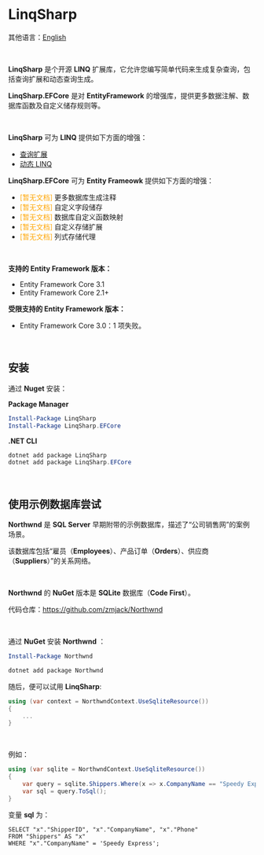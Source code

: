 # LinqSharp

其他语言：[English](https://github.com/zmjack/LinqSharp/blob/master/README.md)

<br/>

**LinqSharp** 是个开源 **LINQ** 扩展库，它允许您编写简单代码来生成复杂查询，包括查询扩展和动态查询生成。

**LinqSharp.EFCore** 是对 **EntityFramework** 的增强库，提供更多数据注解、数据库函数及自定义储存规则等。

<br/>

**LinqSharp** 可为 **LINQ** 提供如下方面的增强：

- [查询扩展](https://github.com/zmjack/LinqSharp/blob/master/Docs/cn/1-introduce.md)
- [动态 LINQ](https://github.com/zmjack/LinqSharp/blob/master/Docs/cn/2-xwhere.md)



**LinqSharp.EFCore** 可为 **Entity Frameowk** 提供如下方面的增强：

- <font color="orange">[暂无文档]</font> 更多数据库生成注释
- <font color="orange">[暂无文档]</font> 自定义字段储存
- <font color="orange">[暂无文档]</font> 数据库自定义函数映射
- <font color="orange">[暂无文档]</font> 自定义存储扩展
- <font color="orange">[暂无文档]</font> 列式存储代理

<br/>

**支持的 Entity Framework 版本：**

- Entity Framework Core 3.1
- Entity Framework Core 2.1+



 **受限支持的 Entity Framework 版本：**

- Entity Framework Core 3.0：1 项失败。

<br/>

## 安装

通过 **Nuget** 安装：

**Package Manager**

```powershell
Install-Package LinqSharp
Install-Package LinqSharp.EFCore
```

**.NET CLI**

```powershell
dotnet add package LinqSharp
dotnet add package LinqSharp.EFCore
```

<br/>

## 使用示例数据库尝试

**Northwnd** 是 **SQL Server** 早期附带的示例数据库，描述了“公司销售网”的案例场景。

该数据库包括“雇员（**Employees**）、产品订单（**Orders**）、供应商（**Suppliers**）”的关系网络。

<br/>

**Northwnd** 的 **NuGet** 版本是 **SQLite** 数据库（**Code First**）。

代码仓库：https://github.com/zmjack/Northwnd

<br/>

通过 **NuGet** 安装 **Northwnd** ：

```powershell
Install-Package Northwnd
```

```powershell
dotnet add package Northwnd
```

随后，便可以试用 **LinqSharp**:

```csharp
using (var context = NorthwndContext.UseSqliteResource())
{
    ...
}
```

<br/>

例如：

```csharp
using (var sqlite = NorthwndContext.UseSqliteResource())
{
    var query = sqlite.Shippers.Where(x => x.CompanyName == "Speedy Express");
    var sql = query.ToSql();
}
```

变量 **sql** 为：

```sqlite
SELECT "x"."ShipperID", "x"."CompanyName", "x"."Phone"
FROM "Shippers" AS "x"
WHERE "x"."CompanyName" = 'Speedy Express';
```

<br/>